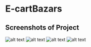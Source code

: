 # E-cartBazars

## Screenshots of Project

![alt text](https://i.ibb.co/xGNfch4/ecart-2.png)
![alt text](https://i.ibb.co/SJfjYzv/ecart-3.png)
![alt text](https://i.ibb.co/D9pvWx8/ecart-4.png)
![alt text](https://i.ibb.co/Xshb58R/ecart-1.png)

